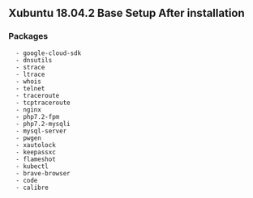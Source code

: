 ## Xubuntu 18.04.2 Base Setup After installation

### Packages
   
      - google-cloud-sdk
      - dnsutils
      - strace
      - ltrace
      - whois
      - telnet
      - traceroute      
      - tcptraceroute
      - nginx
      - php7.2-fpm
      - php7.2-mysqli
      - mysql-server
      - pwgen
      - xautolock
      - keepassxc
      - flameshot
      - kubectl
      - brave-browser
      - code
      - calibre

